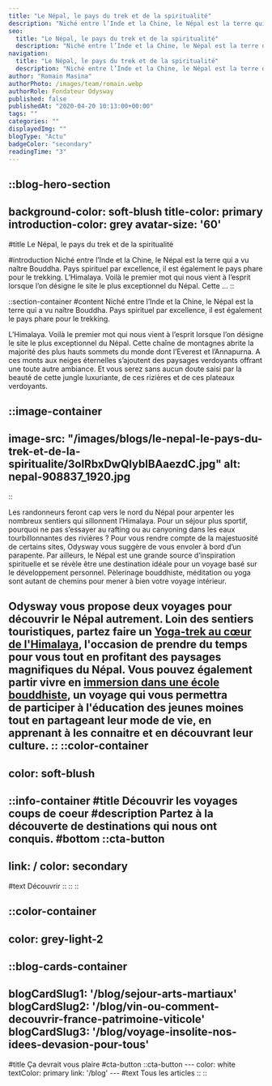 ```yaml
---
title: "Le Népal, le pays du trek et de la spiritualité"
description: "Niché entre l’Inde et la Chine, le Népal est la terre qui a vu naître Bouddha. Pays spirituel par excellence, il est également le pays phare pour le trekking. L’Himalaya. Voilà le premier mot qui nous vient à l’esprit lorsque l’on désigne le site le plus exceptionnel du Népal. Cette ..."
seo:
  title: "Le Népal, le pays du trek et de la spiritualité"
  description: "Niché entre l’Inde et la Chine, le Népal est la terre qui a vu naître Bouddha. Pays spirituel par excellence, il est également le pays phare"
navigation:
  title: "Le Népal, le pays du trek et de la spiritualité"
  description: "Niché entre l’Inde et la Chine, le Népal est la terre qui a vu naître Bouddha. Pays spirituel par excellence, il est également le pays phare pour le trekking. L’Himalaya. Voilà le premier mot qui nous vient à l’esprit lorsque l’on désigne le site le plus exceptionnel du Népal. Cette ..."
author: "Romain Masina"
authorPhoto: /images/team/romain.webp
authorRole: Fondateur Odysway
published: false
publishedAt: "2020-04-20 10:13:00+00:00"
tags: ""
categories: ""
displayedImg: ""
blogType: "Actu"
badgeColor: "secondary"
readingTime: "3"
---
```


::blog-hero-section
---
background-color: soft-blush
title-color: primary
introduction-color: grey
avatar-size: '60'
---
#title
Le Népal, le pays du trek et de la spiritualité

#introduction
Niché entre l’Inde et la Chine, le Népal est la terre qui a vu naître Bouddha. Pays spirituel par excellence, il est également le pays phare pour le trekking. L’Himalaya. Voilà le premier mot qui nous vient à l’esprit lorsque l’on désigne le site le plus exceptionnel du Népal. Cette ...
::

::section-container
#content
Niché entre l’Inde et la Chine, le Népal est la terre qui a vu naître Bouddha. Pays spirituel par excellence, il est également le pays phare pour le trekking.

L’Himalaya. Voilà le premier mot qui nous vient à l’esprit lorsque l’on désigne le site le plus exceptionnel du Népal. Cette chaîne de montagnes abrite la majorité des plus hauts sommets du monde dont l’Everest et l’Annapurna. A ces monts aux neiges éternelles s’ajoutent des paysages verdoyants offrant une toute autre ambiance. Et vous serez sans aucun doute saisi par la beauté de cette jungle luxuriante, de ces rizières et de ces plateaux verdoyants.

::image-container
---
image-src: "/images/blogs/le-nepal-le-pays-du-trek-et-de-la-spiritualite/3oIRbxDwQIyblBAaezdC.jpg"
alt: nepal-908837_1920.jpg
---
::

Les randonneurs feront cap vers le nord du Népal pour arpenter les nombreux sentiers qui sillonnent l’Himalaya. Pour un séjour plus sportif, pourquoi ne pas s’essayer au rafting ou au canyoning dans les eaux tourbillonnantes des rivières ? Pour vous rendre compte de la majestuosité de certains sites, Odysway vous suggère de vous envoler à bord d’un parapente. Par ailleurs, le Népal est une grande source d’inspiration spirituelle et se révèle être une destination idéale pour un voyage basé sur le développement personnel. Pèlerinage bouddhiste, méditation ou yoga sont autant de chemins pour mener à bien votre voyage intérieur.

Odysway vous propose deux voyages pour découvrir le Népal autrement. Loin des sentiers touristiques, partez faire un [Yoga-trek au cœur de l'Himalaya](https://odysway.com/voyages/yoga-trek-himalaya), l'occasion de prendre du temps pour vous tout en profitant des paysages magnifiques du Népal. Vous pouvez également partir vivre en [immersion dans une école bouddhiste](https://odysway.com/voyages/immersion-ecole-bouddhiste-nepal), un voyage qui vous permettra de participer à l'éducation des jeunes moines tout en partageant leur mode de vie, en apprenant à les connaitre et en découvrant leur culture.
::
::color-container
---
color: soft-blush
---
  ::info-container
  #title
  Découvrir les voyages coups de coeur
  #description
  Partez à la découverte de destinations qui nous ont conquis.
  #bottom
  ::cta-button
  ---
  link: /
  color: secondary
  ---
  #text
  Découvrir
  ::
  ::
::

::color-container
---
color: grey-light-2
---
  ::blog-cards-container
  ---
  blogCardSlug1: '/blog/sejour-arts-martiaux' 
  blogCardSlug2: '/blog/vin-ou-comment-decouvrir-france-patrimoine-viticole' 
  blogCardSlug3: '/blog/voyage-insolite-nos-idees-devasion-pour-tous' 
  ---
  #title
  Ça devrait vous plaire
  #cta-button
    ::cta-button
    ---
    color: white
    textColor: primary
    link: '/blog'
    ---
    #text
    Tous les  articles
    ::
  ::
